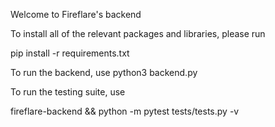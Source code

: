 Welcome to Fireflare's backend



To install all of the relevant packages and libraries, please run

pip install -r requirements.txt


To run the backend, use python3 backend.py


To run the testing suite, use

fireflare-backend && python -m pytest tests/tests.py -v